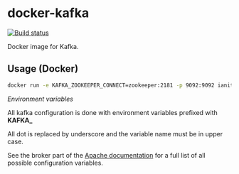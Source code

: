 # docker-kafka

[![Build status](https://travis-ci.org/GuillaumeWaignier/kafka.svg?branch=master)](https://travis-ci.org/GuillaumeWaignier/kafka)

Docker image for Kafka.


## Usage (Docker)

```bash
docker run -e KAFKA_ZOOKEEPER_CONNECT=zookeeper:2181 -p 9092:9092 ianitrix/kafka:latest
```

_Environment variables_

All kafka configuration is done with environment variables prefixed with **KAFKA_**

All dot is replaced by underscore and the variable name must be in upper case.

See the broker part of the [Apache documentation](https://kafka.apache.org/documentation/) for a full list of all possible configuration variables.
